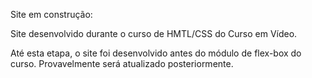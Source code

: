 Site em construção:

Site desenvolvido durante o curso de HMTL/CSS do Curso em Vídeo.

Até esta etapa, o site foi desenvolvido antes do módulo de flex-box do curso. Provavelmente será atualizado posteriormente.

